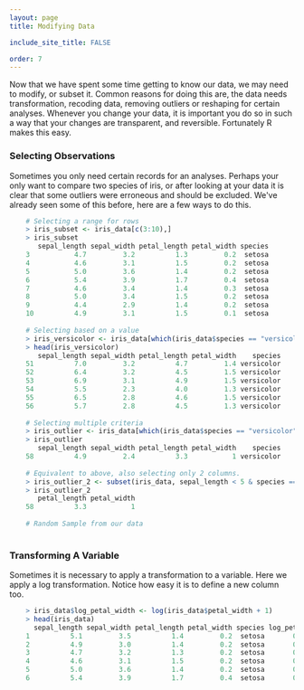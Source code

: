 ```yaml
---
layout: page
title: Modifying Data

include_site_title: FALSE

order: 7
---
```


Now that we have spent some time getting to know our data, we may need
to modify, or subset it. Common reasons for doing this are, the data needs 
transformation, recoding data, removing outliers or reshaping for certain analyses. 
Whenever you change your data, it is important you do so in such a way that 
your changes are transparent, and reversible. Fortunately R makes this easy.

### Selecting Observations

Sometimes you only need certain records for an analyses. Perhaps your only
want to compare two species of iris, or after looking at your data it is clear
that some outliers were erroneous and should be excluded. We've already seen 
some of this before, here are a few ways to do this.

```R
    # Selecting a range for rows
    > iris_subset <- iris_data[c(3:10),]
    > iris_subset
       sepal_length sepal_width petal_length petal_width species
    3           4.7         3.2          1.3         0.2  setosa
    4           4.6         3.1          1.5         0.2  setosa
    5           5.0         3.6          1.4         0.2  setosa
    6           5.4         3.9          1.7         0.4  setosa
    7           4.6         3.4          1.4         0.3  setosa
    8           5.0         3.4          1.5         0.2  setosa
    9           4.4         2.9          1.4         0.2  setosa
    10          4.9         3.1          1.5         0.1  setosa
    
    # Selecting based on a value
    > iris_versicolor <- iris_data[which(iris_data$species == "versicolor"),]
    > head(iris_versicolor)
       sepal_length sepal_width petal_length petal_width    species
    51          7.0         3.2          4.7         1.4 versicolor
    52          6.4         3.2          4.5         1.5 versicolor
    53          6.9         3.1          4.9         1.5 versicolor
    54          5.5         2.3          4.0         1.3 versicolor
    55          6.5         2.8          4.6         1.5 versicolor
    56          5.7         2.8          4.5         1.3 versicolor
    
    # Selecting multiple criteria
    > iris_outlier <- iris_data[which(iris_data$species == "versicolor" & iris_data$sepal_length < 5),]
    > iris_outlier
       sepal_length sepal_width petal_length petal_width    species
    58          4.9         2.4          3.3           1 versicolor
    
    # Equivalent to above, also selecting only 2 columns.
    > iris_outlier_2 <- subset(iris_data, sepal_length < 5 & species == "versicolor", select=c(petal_length, petal_width))
    > iris_outlier_2
       petal_length petal_width
    58          3.3           1
    
    # Random Sample from our data
    
```

### Transforming A Variable

Sometimes it is necessary to apply a transformation to a variable. Here 
we apply a log transformation. Notice how easy it is to define a new column too.

```R
    > iris_data$log_petal_width <- log(iris_data$petal_width + 1)
    > head(iris_data)
      sepal_length sepal_width petal_length petal_width species log_petal_width
    1          5.1         3.5          1.4         0.2  setosa       0.1823216
    2          4.9         3.0          1.4         0.2  setosa       0.1823216
    3          4.7         3.2          1.3         0.2  setosa       0.1823216
    4          4.6         3.1          1.5         0.2  setosa       0.1823216
    5          5.0         3.6          1.4         0.2  setosa       0.1823216
    6          5.4         3.9          1.7         0.4  setosa       0.3364722

    







